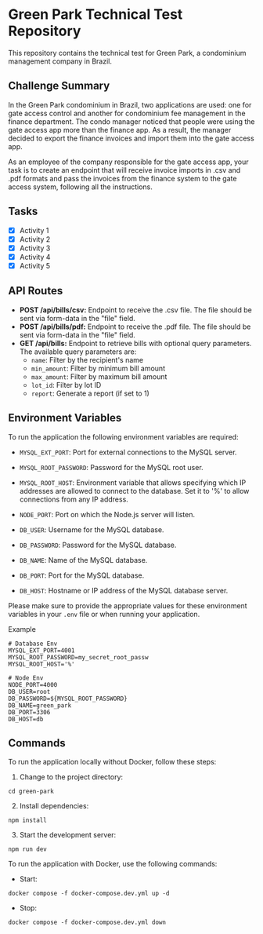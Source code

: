 # Green Park Technical Test Repository

This repository contains the technical test for Green Park, a condominium management company in Brazil.

## Challenge Summary

In the Green Park condominium in Brazil, two applications are used: one for gate access control and another for condominium fee management in the finance department. The condo manager noticed that people were using the gate access app more than the finance app. As a result, the manager decided to export the finance invoices and import them into the gate access app.

As an employee of the company responsible for the gate access app, your task is to create an endpoint that will receive invoice imports in .csv and .pdf formats and pass the invoices from the finance system to the gate access system, following all the instructions.

## Tasks

- [x] Activity 1
- [x] Activity 2
- [x] Activity 3
- [x] Activity 4
- [x] Activity 5

## API Routes

- **POST /api/bills/csv:** Endpoint to receive the .csv file. The file should be sent via form-data in the "file" field.
- **POST /api/bills/pdf:** Endpoint to receive the .pdf file. The file should be sent via form-data in the "file" field.
- **GET /api/bills:** Endpoint to retrieve bills with optional query parameters. The available query parameters are:
  - `name`: Filter by the recipient's name
  - `min_amount`: Filter by minimum bill amount
  - `max_amount`: Filter by maximum bill amount
  - `lot_id`: Filter by lot ID
  - `report`: Generate a report (if set to 1)

## Environment Variables

To run the application the following environment variables are required:

- `MYSQL_EXT_PORT`: Port for external connections to the MySQL server.

- `MYSQL_ROOT_PASSWORD`: Password for the MySQL root user.

- `MYSQL_ROOT_HOST`: Environment variable that allows specifying which IP addresses are allowed to connect to the database. Set it to '%' to allow connections from any IP address.

- `NODE_PORT`: Port on which the Node.js server will listen.

- `DB_USER`: Username for the MySQL database.

- `DB_PASSWORD`: Password for the MySQL database.

- `DB_NAME`: Name of the MySQL database.

- `DB_PORT`: Port for the MySQL database.

- `DB_HOST`: Hostname or IP address of the MySQL database server.

Please make sure to provide the appropriate values for these environment variables in your `.env` file or when running your application.


Example
```env
# Database Env
MYSQL_EXT_PORT=4001
MYSQL_ROOT_PASSWORD=my_secret_root_passw
MYSQL_ROOT_HOST='%'

# Node Env
NODE_PORT=4000
DB_USER=root
DB_PASSWORD=${MYSQL_ROOT_PASSWORD}
DB_NAME=green_park
DB_PORT=3306
DB_HOST=db

```

## Commands

To run the application locally without Docker, follow these steps:

1. Change to the project directory:
```
cd green-park
```
2. Install dependencies:
```
npm install
```
3. Start the development server:
```
npm run dev
```

To run the application with Docker, use the following commands:

- Start:
```
docker compose -f docker-compose.dev.yml up -d
```

- Stop:
```
docker compose -f docker-compose.dev.yml down
```

